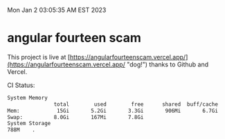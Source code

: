 Mon Jan  2 03:05:35 AM EST 2023

# angular fourteen scam


This project is live at [https://angularfourteenscam.vercel.app/](https://angularfourteenscam.vercel.app/ "dog!") thanks to Github and Vercel.

CI Status: 

```bash
System Memory
               total        used        free      shared  buff/cache   available
Mem:            15Gi       5.2Gi       3.3Gi       906Mi       6.7Gi       8.8Gi
Swap:          8.0Gi       167Mi       7.8Gi
System Storage
788M	.
```
```bash
